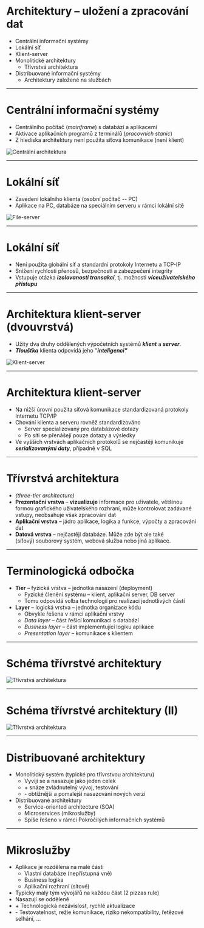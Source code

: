 
# Architektury – uložení a zpracování dat
- Centrální informační systémy
- Lokální síť
- Klient-server
- Monolitické architektury
	- Třívrstvá architektura
- Distribuované informační systémy
	- Architektury založené na službách

---

# Centrální informační systémy
- Centrálního počítač (_mainframe_) s databází a aplikacemi
- Aktivace aplikačních programů z terminálů (_pracovních stanic_)
- Z hlediska architektury není použita síťová komunikace (není klient)

![Centrální architektura](assets/klientserver1.png) 
<!-- .element: style="text-align:center" -->

---

# Lokální síť
- Zavedení lokálního klienta (osobní počítač -- PC)
- Aplikace na PC, databáze na speciálním serveru v rámci lokální sítě

![File-server](assets/klientserver2.png)
<!-- .element: style="text-align:center" -->

---

# Lokální síť
- Není použita globální síť a standardní protokoly Internetu a TCP-IP
- Snížení rychlosti přenosů, bezpečnosti a zabezpečení integrity
- Vstupuje otázka **_izolovanosti transakcí_**, tj. možnosti **_víceuživatelského přístupu_**

---

# Architektura klient-server (dvouvrstvá)
- Užity dva druhy oddělených výpočetních systémů **_klient_** a **_server_**.
- **_Tloušťka_** klienta odpovídá jeho "**_inteligenci"_**

![Klient-server](assets/klientserver3.png)
<!-- .element: style="text-align:center" -->

---

# Architektura klient-server
- Na nižší úrovni použita síťová komunikace standardizovaná protokoly Internetu TCP/IP
- Chování klienta a serveru rovněž standardizováno
	- Server specializovaný pro databázové dotazy
	- Po síti se přenášejí pouze dotazy a výsledky
- Ve vyšších vrstvách aplikačních protokolů se nejčastěji komunikuje **_serializovanými daty_**, případně v SQL

---

# Třívrstvá architektura
- _(three-tier architecture)_ 
- **Prezentační vrstva** – **vizualizuje** informace pro uživatele, většinou formou grafického uživatelského rozhraní, může kontrolovat zadávané vstupy, neobsahuje však zpracování dat
- **Aplikační vrstva** – jádro aplikace, logika a funkce, výpočty a zpracování dat
- **Datová vrstva** – nejčastěji databáze. Může zde být ale také (síťový) souborový systém, webová služba nebo jiná aplikace.

---

# Terminologická odbočka
- **Tier** – fyzická vrstva – jednotka nasazení (deployment)
	- Fyzické členění systému – klient, aplikační server, DB server
	- Tomu odpovídá volba technologií pro realizaci jednotlivých částí
- **Layer** – logická vrstva – jednotka organizace kódu
	- Obvykle řešena v rámci aplikační vrstvy
	- _Data_ _layer_ – část řešící komunikaci s databází
	- _Business_ _layer_ – část implementující logiku aplikace
	- _Presentation_ _layer_ – komunikace s klientem

---

# Schéma třívrstvé architektury
<!-- .slide: class="normal centered fullspace" data-transition="slide-in fade-out" -->

![Třívrstvá architektura](assets/3tier1.svg) <!-- .element: style="height:750px;margin:0;" -->

<div class="fragment box shadow" style="position:absolute;left:1200px;top:840px;padding:10px;">
Database server<br/>
(MySQL, Oracle, ...)
</div>

<div class="fragment box shadow" style="position:absolute;left:1200px;top:240px;padding:10px;">
Web browser
</div>

<div class="fragment box shadow" style="position:absolute;left:1200px;top:540px;padding:10px;">
Application server<br/>
(PHP, Java, .NET, ...)
</div>

<div class="fragment box shadow" style="position:absolute;right:1200px;top:320px;padding:10px;">
HTTP<br/>
(přenos dat, serializace)
</div>

<div class="fragment box shadow" style="position:absolute;right:1200px;top:780px;padding:10px;">
SQL<br/>
</div>

---

# Schéma třívrstvé architektury (II)
<!-- .slide: class="normal centered fullspace" data-transition="fade-in slide-out" -->

![Třívrstvá architektura](assets/3tier2.svg) <!-- .element: style="height:750px;margin:0;" -->

<div class="fragment box shadow" style="position:absolute;left:1200px;top:540px;padding:10px;">
PHP, Java, .NET, ...<br/>
Různá rámcová řešení (framework)
</div>

<div class="fragment box shadow" style="position:absolute;left:1200px;top:240px;padding:10px;">
Tenčí nebo tlustší klient v prohlížeči
</div>

<div class="fragment box shadow" style="position:absolute;left:1200px;top:840px;padding:10px;">
Datový model (objektový, relační, ...)
</div>

---

# Distribuované architektury
- Monolitický systém (typické pro třívrstvou architekturu)
	- Vyvíjí se a nasazuje jako jeden celek
	- \+ snáze zvládnutelný vývoj, testování
	- \- obtížnější a pomalejší nasazování nových verzí
- Distribuované architektury
	- Service-oriented architecture (SOA)
	- Microservices (mikroslužby)
	- Spíše řešeno v rámci Pokročilých informačních systémů

---

# Mikroslužby
- Aplikace je rozdělena na malé části
	- Vlastní databáze (nepřístupná vně)
	- Business logika
	- Aplikační rozhraní (sítové)
- Typicky malý tým vývojářů na každou část (2 pizzas rule)
- Nasazují se odděleně
- \+ Technologická nezávislost, rychlé aktualizace
- \- Testovatelnost, režie komunikace, riziko nekompatibility, řetězové selhání, …
